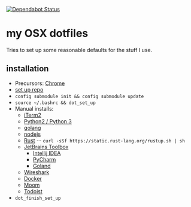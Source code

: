[![Dependabot Status](https://api.dependabot.com/badges/status?host=github&repo=jwilner/dotfiles)](https://dependabot.com)
# my OSX dotfiles

Tries to set up some reasonable defaults for the stuff I use.

## installation
- Precursors: [Chrome](https://www.google.com/chrome/)
- [set up repo](https://developer.atlassian.com/blog/2016/02/best-way-to-store-dotfiles-git-bare-repo/)
- `config submodule init && config submodule update`
- `source ~/.bashrc && dot_set_up`
- Manual installs:
    - [iTerm2](https://www.iterm2.com/)
    - [Python2 / Python 3](https://www.python.org/downloads/)
    - [golang](https://golang.org/dl/)
    - [nodejs](https://nodejs.org/en/download/)
    - [Rust](https://doc.rust-lang.org/cargo/getting-started/installation.html) -- `curl -sSf https://static.rust-lang.org/rustup.sh | sh`
    - [JetBrains Toolbox](https://www.jetbrains.com/toolbox/app/)
        * [Intellij IDEA](https://www.jetbrains.com/idea/)
        * [PyCharm](https://www.jetbrains.com/pycharm/)
        * [Goland](https://www.jetbrains.com/go/)
    - [Wireshark](https://www.wireshark.org/download.html)
    - [Docker](https://store.docker.com/search?type=edition&offering=community)
    - [Moom](https://itunes.apple.com/us/app/moom/id419330170?mt=12)
    - [Todoist](https://itunes.apple.com/us/app/todoist-organize-your-life/id585829637?mt=12)
- `dot_finish_set_up`
